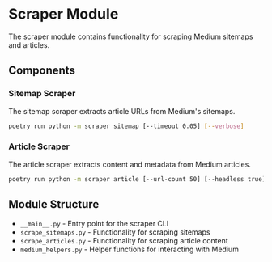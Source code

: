 # Scraper Module

The scraper module contains functionality for scraping Medium sitemaps and articles.

## Components

### Sitemap Scraper

The sitemap scraper extracts article URLs from Medium's sitemaps.

```bash
poetry run python -m scraper sitemap [--timeout 0.05] [--verbose]
```

### Article Scraper

The article scraper extracts content and metadata from Medium articles.

```bash
poetry run python -m scraper article [--url-count 50] [--headless true] [--workers 1]
```

## Module Structure

- `__main__.py` - Entry point for the scraper CLI
- `scrape_sitemaps.py` - Functionality for scraping sitemaps
- `scrape_articles.py` - Functionality for scraping article content
- `medium_helpers.py` - Helper functions for interacting with Medium